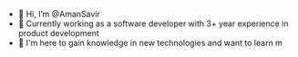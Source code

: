 - 👋 Hi, I’m @AmanSavir
- 👀 Currently working as a software developer with 3+ year experience in product development 
- 🌱 I'm here to gain knowledge in new technologies and want to learn m

<!---
AmanSavir/AmanSavir is a ✨ special ✨ repository because its `README.md` (this file) appears on your GitHub profile.
You can click the Preview link to take a look at your changes.
--->
